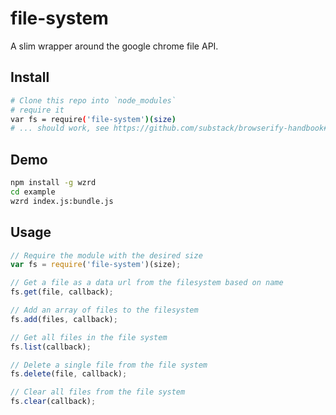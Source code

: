 # file-system

A slim wrapper around the google chrome file API.


## Install

```sh
# Clone this repo into `node_modules`
# require it
var fs = require('file-system')(size)
# ... should work, see https://github.com/substack/browserify-handbook#how-node_modules-works
```


## Demo

```sh
npm install -g wzrd
cd example
wzrd index.js:bundle.js
```


## Usage

```js
// Require the module with the desired size
var fs = require('file-system')(size);

// Get a file as a data url from the filesystem based on name
fs.get(file, callback);

// Add an array of files to the filesystem
fs.add(files, callback);

// Get all files in the file system
fs.list(callback);

// Delete a single file from the file system
fs.delete(file, callback);

// Clear all files from the file system
fs.clear(callback);
```
